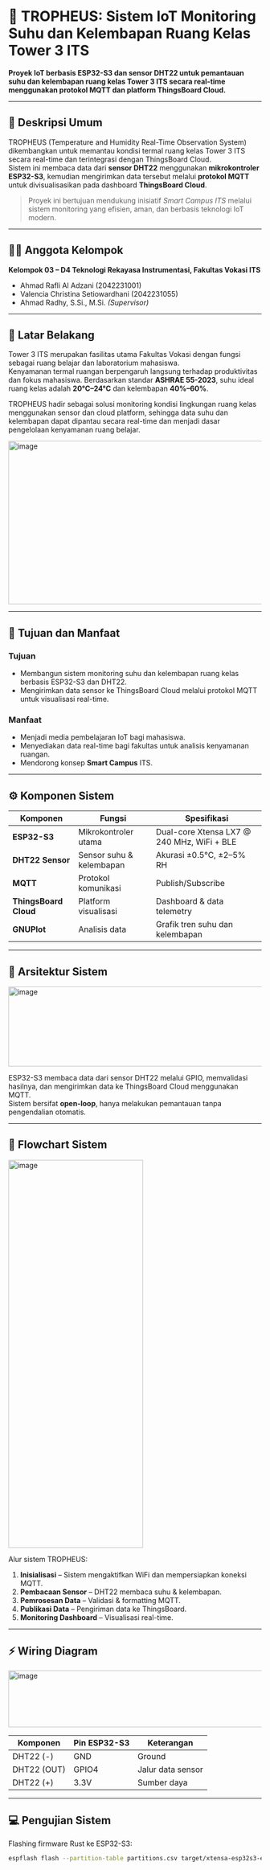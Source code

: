 # 🏫 TROPHEUS: Sistem IoT Monitoring Suhu dan Kelembapan Ruang Kelas Tower 3 ITS

**Proyek IoT berbasis ESP32-S3 dan sensor DHT22 untuk pemantauan suhu dan kelembapan ruang kelas Tower 3 ITS secara real-time menggunakan protokol MQTT dan platform ThingsBoard Cloud.**

---

## 📖 Deskripsi Umum

TROPHEUS (Temperature and Humidity Real-Time Observation System) dikembangkan untuk memantau kondisi termal ruang kelas Tower 3 ITS secara real-time dan terintegrasi dengan ThingsBoard Cloud.  
Sistem ini membaca data dari **sensor DHT22** menggunakan **mikrokontroler ESP32-S3**, kemudian mengirimkan data tersebut melalui **protokol MQTT** untuk divisualisasikan pada dashboard **ThingsBoard Cloud**.

> Proyek ini bertujuan mendukung inisiatif *Smart Campus ITS* melalui sistem monitoring yang efisien, aman, dan berbasis teknologi IoT modern.

---

## 👨‍💻 Anggota Kelompok

**Kelompok 03 – D4 Teknologi Rekayasa Instrumentasi, Fakultas Vokasi ITS**  
- Ahmad Rafli Al Adzani (2042231001)  
- Valencia Christina Setiowardhani (2042231055)  
- Ahmad Radhy, S.Si., M.Si. *(Supervisor)*  

---

## 🧠 Latar Belakang

Tower 3 ITS merupakan fasilitas utama Fakultas Vokasi dengan fungsi sebagai ruang belajar dan laboratorium mahasiswa.  
Kenyamanan termal ruangan berpengaruh langsung terhadap produktivitas dan fokus mahasiswa. Berdasarkan standar **ASHRAE 55-2023**, suhu ideal ruang kelas adalah **20°C–24°C** dan kelembapan **40%–60%**.  

TROPHEUS hadir sebagai solusi monitoring kondisi lingkungan ruang kelas menggunakan sensor dan cloud platform, sehingga data suhu dan kelembapan dapat dipantau secara real-time dan menjadi dasar pengelolaan kenyamanan ruang belajar.

<img width="580" height="325" alt="image" src="https://github.com/user-attachments/assets/12e0f37b-a5f0-4d0a-a93a-7cda70fcec7c" />


---

## 🎯 Tujuan dan Manfaat

### Tujuan
- Membangun sistem monitoring suhu dan kelembapan ruang kelas berbasis ESP32-S3 dan DHT22.  
- Mengirimkan data sensor ke ThingsBoard Cloud melalui protokol MQTT untuk visualisasi real-time.

### Manfaat
- Menjadi media pembelajaran IoT bagi mahasiswa.
- Menyediakan data real-time bagi fakultas untuk analisis kenyamanan ruangan.
- Mendorong konsep **Smart Campus** ITS.

---

## ⚙️ Komponen Sistem

| Komponen | Fungsi | Spesifikasi |
|-----------|---------|--------------|
| **ESP32-S3** | Mikrokontroler utama | Dual-core Xtensa LX7 @ 240 MHz, WiFi + BLE |
| **DHT22 Sensor** | Sensor suhu & kelembapan | Akurasi ±0.5°C, ±2–5% RH |
| **MQTT** | Protokol komunikasi | Publish/Subscribe |
| **ThingsBoard Cloud** | Platform visualisasi | Dashboard & data telemetry |
| **GNUPlot** | Analisis data | Grafik tren suhu dan kelembapan |

---

## 🧩 Arsitektur Sistem

<img width="541" height="159" alt="image" src="https://github.com/user-attachments/assets/ccaa62d4-817c-4ea9-b962-e501df46e21b" />


ESP32-S3 membaca data dari sensor DHT22 melalui GPIO, memvalidasi hasilnya, dan mengirimkan data ke ThingsBoard Cloud menggunakan MQTT.  
Sistem bersifat **open-loop**, hanya melakukan pemantauan tanpa pengendalian otomatis.

---

## 🔄 Flowchart Sistem

<img width="268" height="772" alt="image" src="https://github.com/user-attachments/assets/879c65ba-e13f-4e7b-bc01-e4e5e73c307c" />


Alur sistem TROPHEUS:
1. **Inisialisasi** – Sistem mengaktifkan WiFi dan mempersiapkan koneksi MQTT.  
2. **Pembacaan Sensor** – DHT22 membaca suhu & kelembapan.  
3. **Pemrosesan Data** – Validasi & formatting MQTT.  
4. **Publikasi Data** – Pengiriman data ke ThingsBoard.  
5. **Monitoring Dashboard** – Visualisasi real-time.

---

## ⚡ Wiring Diagram

<img width="531" height="113" alt="image" src="https://github.com/user-attachments/assets/c14a1a62-7ff5-4d82-bee9-f51912feeed1" />


| Komponen | Pin ESP32-S3 | Keterangan |
|-----------|---------------|------------|
| DHT22 (-) | GND | Ground |
| DHT22 (OUT) | GPIO4 | Jalur data sensor |
| DHT22 (+) | 3.3V | Sumber daya |

---

## 💻 Pengujian Sistem

Flashing firmware Rust ke ESP32-S3:
```bash
espflash flash --partition-table partitions.csv target/xtensa-esp32s3-espidf/debug/dev --monitor --port /dev/ttyACM0
